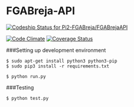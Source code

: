 # FGABreja-API

[ ![Codeship Status for Pi2-FGABreja/FGABrejaAPI](https://codeship.com/projects/654e6ba0-4420-0133-1881-762794313feb/status?branch=master)](https://codeship.com/projects/104267)

[![Code Climate](https://codeclimate.com/github/Pi2-FGABreja/FGABrejaAPI/badges/gpa.svg)](https://codeclimate.com/github/Pi2-FGABreja/FGABrejaAPI)
[![Coverage Status](https://coveralls.io/repos/Pi2-FGABreja/FGABrejaAPI/badge.svg?branch=master&service=github)](https://coveralls.io/github/Pi2-FGABreja/FGABrejaAPI?branch=master)


###Setting up development environment

```
$ sudo apt-get install python3 python3-pip
$ sudo pip3 install -r requirements.txt
```

```
$ python run.py
```

###Testing

```
$ python test.py
```
